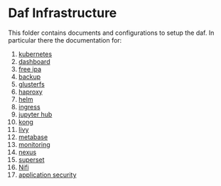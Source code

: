 # Daf Infrastructure

This folder contains documents and configurations to setup the daf.
In particular there the documentation for:

1. [kubernetes](./pages/kubernetes.md)
2. [dashboard](./pages/dashboard.md)
3. [free ipa](./pages/freeipa.md)
4. [backup](./pages/backup.md)
5. [glusterfs](./pages/glusterfs.md)
6. [haproxy](./pages/haproxy.md)
7. [helm](./pages/helm.md)
8. [ingress](./pages/ingress.md)
9. [jupyter hub](./pages/jupyter.md)
10. [kong](./pages/kong.md)
11. [livy](./pages/livy.md)
12. [metabase](./pages/metabase.md)
13. [monitoring](./pages/monitoring.md)
14. [nexus](./pages/nexus.md)
15. [superset](./pages/superset.md)
16. [Nifi](./pages/nifi.md)
17. [application security](./pages/security.md)
